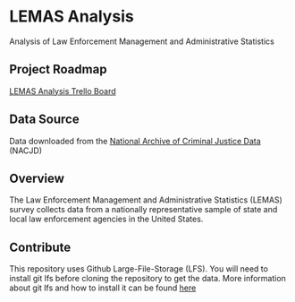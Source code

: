 # LEMAS Analysis
Analysis of Law Enforcement Management and Administrative Statistics

## Project Roadmap
[LEMAS Analysis Trello Board](https://trello.com/b/1DMCAvRY/lemas-analysis)

## Data Source
Data downloaded from the [National Archive of Criminal Justice Data](http://www.icpsr.umich.edu/icpsrweb/NACJD/) (NACJD)

## Overview
The Law Enforcement Management and Administrative Statistics (LEMAS) survey collects data from a nationally representative sample of state and local law enforcement agencies in the United States.

## Contribute
This repository uses Github Large-File-Storage (LFS). You will need to install git lfs before cloning the repository to get the data. More information about git lfs and how to install it can be found [here](https://git-lfs.github.com/)
